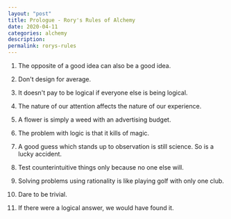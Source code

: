 ```yaml
---
layout: "post"
title: Prologue - Rory's Rules of Alchemy
date: 2020-04-11
categories: alchemy
description:
permalink: rorys-rules
---
```


1. The opposite of a good idea can also be a good idea.

2. Don't design for average.

3. It doesn't pay to be logical if everyone else is being logical.

4. The nature of our attention affects the nature of our experience.

5. A flower is simply a weed with an advertising budget.

6. The problem with logic is that it kills of magic.

7. A good guess which stands up to observation is still science. So is a lucky accident.

8. Test counterintuitive things only because no one else will.

9. Solving problems using rationality is like playing golf with only one club.

10. Dare to be trivial.

11. If there were a logical answer, we would have found it.

